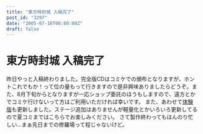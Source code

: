 ```yaml
---
title: "東方時封城 入稿完了"
post_id: "3297"
date: "2005-07-16T00:00:00Z"
draft: false
---
```


# 東方時封城 入稿完了

昨日やっと入稿終わりました。完全版CDはコミケでの頒布となりますが、ホントこれでもか！って位の量もって行きますので是非興味ありましたらどうぞ。また、8月下旬からとなりますが一応ショップ委託のほうもしますので、遠方とかでコミケ行けないって方はご利用いただければ幸いです。 また、あわせて[体験版](/!/thA/)も更新しました。ステージ追加はありませんが軽量化とかいろいろ更新してるので夏コミまではこちらでお楽しみください。  さて製作終わってもほんのり忙しい…まぁ先日までの修羅場って程じゃないけど。

